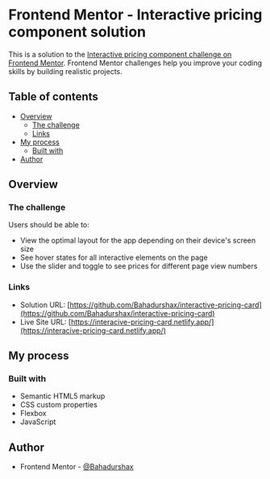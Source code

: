 # Frontend Mentor - Interactive pricing component solution

This is a solution to the [Interactive pricing component challenge on Frontend Mentor](https://www.frontendmentor.io/challenges/interactive-pricing-component-t0m8PIyY8). Frontend Mentor challenges help you improve your coding skills by building realistic projects. 

## Table of contents

- [Overview](#overview)
  - [The challenge](#the-challenge)
  - [Links](#links)
- [My process](#my-process)
  - [Built with](#built-with)
- [Author](#author)

## Overview

### The challenge

Users should be able to:

- View the optimal layout for the app depending on their device's screen size
- See hover states for all interactive elements on the page
- Use the slider and toggle to see prices for different page view numbers

### Links

- Solution URL: [https://github.com/Bahadurshax/interactive-pricing-card](https://github.com/Bahadurshax/interactive-pricing-card)
- Live Site URL: [https://interacive-pricing-card.netlify.app/](https://interacive-pricing-card.netlify.app/)

## My process

### Built with

- Semantic HTML5 markup
- CSS custom properties
- Flexbox
- JavaScript


## Author

- Frontend Mentor - [@Bahadurshax](https://www.frontendmentor.io/profile/Bahadurshax)
